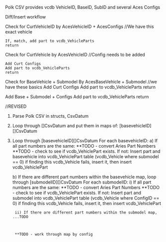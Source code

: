 

Polk CSV provides vcdb VehicleID, BaseID, SubID and several Aces Configs


Diff/Insert workflow


Check for CurtVehicleID by AcesVehicleID + AcesConfigs //We have this exact vehicle

	If, match, add part to vcdb_VehicleParts
	return

	
Check for CurtVehicle by AcesVehicleID //Config needs to be added

	Add Curt Configs
	Add part to vcdb_VehicleParts
	return 


Check for BaseVehicle + Submodel By AcesBaseVehicle + Submodel //we have these basics
	Add Curt Configs
	Add part to vcdb_VehicleParts
	return 

Add Base + Submodel + Configs
	Add part to vcdb_VehicleParts
	return 



//REVISED

1) Parse Polk CSV in structs, CsvDatum

2) Loop through []CsvDatum and put them in maps of:
		[basevehicleID][]CsvDatum

3) Loop through [basevehicleID][]CsvDatum
	For each basevehicleID:
	a) If all part numbers are the same:
		**TODO - convert Aries Part Numbers
		**TODO - check to see if vcdb_VehiclePart exists. If not:
		Insert part and basevehicle into vcdb_VehiclePart table (vcdb_Vehicle where submodel == 0)
		if finding this vcdb_Vehicle fails, insert it, then insert vcdb_VehiclePart

	b) If there are different part numbers within the basevehicle map, loop through [submodelID][]CsvDatum
		For each submodelID:
		i) If all part numbers are the same:
			**TODO - convert Aries Part Numbers
			**TODO - check to see if vcdb_VehiclePart exists. If not:
			Insert part and submodel into vcdb_VehiclePart table (vcdb_Vehicle where ConfigID == 0)
			if finding this vcdb_Vehicle fails, insert it, then insert vcdb_VehiclePart

		ii) If there are different part numbers within the submodel map, ...TODO 



		**TODO - work through map by config